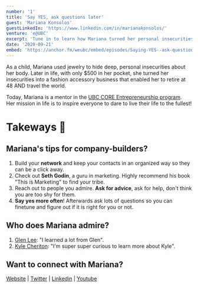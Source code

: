 ```yaml
---
number: '1'
title: 'Say YES, ask questions later'
guest: 'Mariana Konsolos'
guestLinkedIn: 'https://www.linkedin.com/in/marianakonsolos/'
venture: 'e@UBC'
excerpt: 'Tune in to learn how Mariana turned her personal insecurities into a fashion accessory business that enabled her to retire at 48 and travel the world!'
date: '2020-09-21'
embed: 'https://anchor.fm/weubc/embed/episodes/Saying-YES--ask-questions-later-Mariana-Konsolos-ejvdt2'
---
```


As a child, Mariana used jewelry to hide deep, personal insecurities about her body.  Later in life, with only $500 in her pocket, she turned her insecurities into a fashion accessory business that enabled her to retire at 48 AND travel the world. 

Today, Mariana is a mentor in the [UBC CORE Entrepreneurship program](https://www.start.entrepreneurship.ubc.ca/).  Her mission in life is to inspire everyone to dare to live their life to the fullest!

# Takeways 🎉

## Mariana's tips for company-builders?

1. Build your **network** and keep your contacts in an organized way so they can be a click away. 
2. Check out **Seth Godin**, a guru in marketing. Highly recommend his book "This is Marketing" to find your tribe.
3. Reach out to people you admire. **Ask for advice**, ask for help, don't think you are too shy for them.
4. **Say yes more often**! Afterwards ask lots of questions so you can finetune and figure out if it is right for you or not. 

## Who does Mariana admire?

1. [Glen Lee](https://www.linkedin.com/in/glenlee/): "I learned a lot from Glen".
2. [Kyle Cheriton](https://www.linkedin.com/in/kcheriton/): "I'm super super curious to learn more about Kyle".

## Want to connect with Mariana?

[Website](https://www.marianakonsolos.com/) | [Twitter](https://twitter.com/MarianaKonsolos) | [Linkedin](https://www.linkedin.com/in/mariana-konsolos-10093611/?trk=nav_responsive_tab_profile_pic) | [Youtube](https://www.youtube.com/channel/UCu3iH6RJUzLVV8R2viEslEg)
